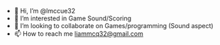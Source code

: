 - 👋 Hi, I’m @lmccue32
- 👀 I’m interested in Game Sound/Scoring
- 💞️ I’m looking to collaborate on Games/programming (Sound aspect)
- 📫 How to reach me liammcq32@gmail.com

<!---
lmccue32/lmccue32 is a ✨ special ✨ repository because its `README.md` (this file) appears on your GitHub profile.
You can click the Preview link to take a look at your changes.
--->
